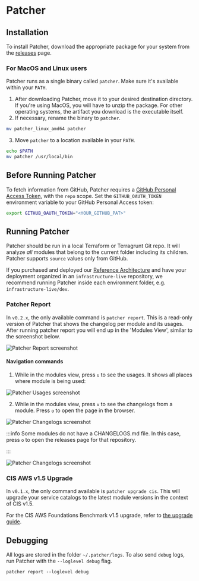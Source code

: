 # Patcher

## Installation

To install Patcher, download the appropriate package for your system from the [releases](https://github.com/gruntwork-io/patcher-cli/releases) page.

### For MacOS and Linux users

Patcher runs as a single binary called `patcher`. Make sure it's available within your `PATH`.

1. After downloading Patcher, move it to your desired destination directory. If you're using MacOS, you will have to unzip the package. For other operating systems, the artifact you download is the executable itself.
2. If necessary, rename the binary to `patcher`.
```bash
mv patcher_linux_amd64 patcher
```
3. Move `patcher` to a location available in your `PATH`.
```bash
echo $PATH
mv patcher /usr/local/bin
```

## Before Running Patcher

To fetch information from GitHub, Patcher requires a [GitHub Personal Access Token](https://docs.github.com/en/authentication/keeping-your-account-and-data-secure/creating-a-personal-access-token), with the `repo` scope. Set the
`GITHUB_OAUTH_TOKEN` environment variable to your GitHub Personal Access token:

```bash
export GITHUB_OAUTH_TOKEN="<YOUR_GITHUB_PAT>"
```

## Running Patcher

Patcher should be run in a local Terraform or Terragrunt Git repo. It will analyze _all_ modules that belong to the current folder
including its children. Patcher supports `source` values only from GitHub.

If you purchased and deployed our [Reference Architecture](https://gruntwork.io/reference-architecture/) and have your deployment organized in an `infrastructure-live` repository, we recommend running Patcher inside each environment folder, e.g. `infrastructure-live/dev`.

### Patcher Report

In `v0.2.x`, the only available command is `patcher report`. This is a read-only version of Patcher that shows the changelog per module and its usages. After running patcher report you will end up in the 'Modules View', similar to the screenshot below.

![Patcher Report screenshot](/img/guides/stay-up-to-date/patcher/patcher-report.png)

#### Navigation commands

1. While in the modules view, press `u` to see the usages. It shows all places where module is being used:

![Patcher Usages screenshot](/img/guides/stay-up-to-date/patcher/patcher-usages.png)


2. While in the modules view, press `v` to see the changelogs from a module. Press `o` to open the page in the browser.

![Patcher Changelogs screenshot](/img/guides/stay-up-to-date/patcher/patcher-changelogs.png)

:::info
Some modules do not have a CHANGELOGS.md file. In this case, press `o` to open the releases page for that repository.

:::

![Patcher Changelogs screenshot](/img/guides/stay-up-to-date/patcher/patcher-no-changelogs.png)


### CIS AWS v1.5 Upgrade

In `v0.1.x`, the only command available is `patcher upgrade cis`. This will upgrade your service catalogs to the latest
module versions in the context of CIS v1.5.

For the CIS AWS Foundations Benchmark v1.5 upgrade, refer to [the upgrade guide](https://docs.gruntwork.io/guides/stay-up-to-date/cis/cis-1.5.0/).


## Debugging

All logs are stored in the folder `~/.patcher/logs`. To also send `debug` logs, run Patcher with the `--loglevel debug` flag.

```
patcher report --loglevel debug
```



<!-- ##DOCS-SOURCER-START
{
  "sourcePlugin": "local-copier",
  "hash": "a40ef9ef880675c5692cf6cb08d94768"
}
##DOCS-SOURCER-END -->
